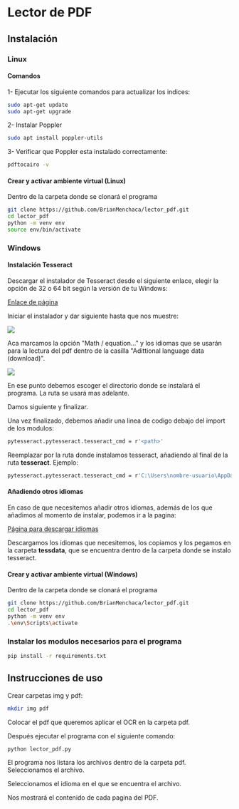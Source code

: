 # Lector de PDF

## Instalación

### Linux

#### Comandos

1- Ejecutar los siguiente comandos para actualizar los indices:
```sh
sudo apt-get update
sudo apt-get upgrade
```
2- Instalar Poppler
```sh
sudo apt install poppler-utils
```
3- Verificar que Poppler esta instalado correctamente:
```sh
pdftocairo -v
```

#### Crear y activar ambiente virtual (Linux)

Dentro de la carpeta donde se clonará el programa

```sh
git clone https://github.com/BrianMenchaca/lector_pdf.git
cd lector_pdf
python -m venv env
source env/bin/activate
```

### Windows

#### Instalación Tesseract

Descargar el instalador de Tesseract desde el siguiente enlace, elegir la opción de 32 o 64 bit según la versión de tu Windows:

[Enlace de página](https://github.com/UB-Mannheim/tesseract/wiki)

Iniciar el instalador y dar siguiente hasta que nos muestre:

![](https://miro.medium.com/max/640/1*9G5-tYLWNFZCXAv0oy5-RA.png)

Aca marcamos la opción "Math / equation..." y los idiomas que se usarán para la lectura del pdf dentro de la casilla "Adittional language data (download)".

![](https://miro.medium.com/max/640/1*ZzSChHIIgvamts0qrlC1BA.png)

En ese punto debemos escoger el directorio donde se instalará el programa. La ruta se usará mas adelante.

Damos siguiente y finalizar.

Una vez finalizado, debemos añadir una linea de codigo debajo del import de los modulos:

```sh
pytesseract.pytesseract.tesseract_cmd = r'<path>'
```
Reemplazar <path> por la ruta donde instalamos tesseract, añadiendo al final de la ruta **tesseract**.
Ejemplo:

```sh
pytesseract.pytesseract.tesseract_cmd = r'C:\Users\nombre-usuario\AppData\Local\Tesseract-OCR\tesseract'
```

#### Añadiendo otros idiomas

En caso de que necesitemos añadir otros idiomas, además de los que añadimos al momento de instalar, podemos ir a la pagina:

[Página para descargar idiomas](https://tesseract-ocr.github.io/tessdoc/Data-Files.html)

Descargamos los idiomas que necesitemos, los copiamos y los pegamos en la carpeta **tessdata**, que se encuentra dentro de la carpeta donde se instalo tesseract.

#### Crear y activar ambiente virtual (Windows)

Dentro de la carpeta donde se clonará el programa

```sh
git clone https://github.com/BrianMenchaca/lector_pdf.git
cd lector_pdf
python -m venv env
.\env\Scripts\activate
```

### Instalar los modulos necesarios para el programa

```sh
pip install -r requirements.txt
```

## Instrucciones de uso

Crear carpetas img y pdf:
```sh
mkdir img pdf
```

Colocar el pdf que queremos aplicar el OCR en la carpeta pdf.

Después ejecutar el programa con el siguiente comando:
```sh
python lector_pdf.py
```

El programa nos listara los archivos dentro de la carpeta pdf.
Seleccionamos el archivo.

Seleccionamos el idioma en el que se encuentra el archivo.

Nos mostrará el contenido de cada pagina del PDF.